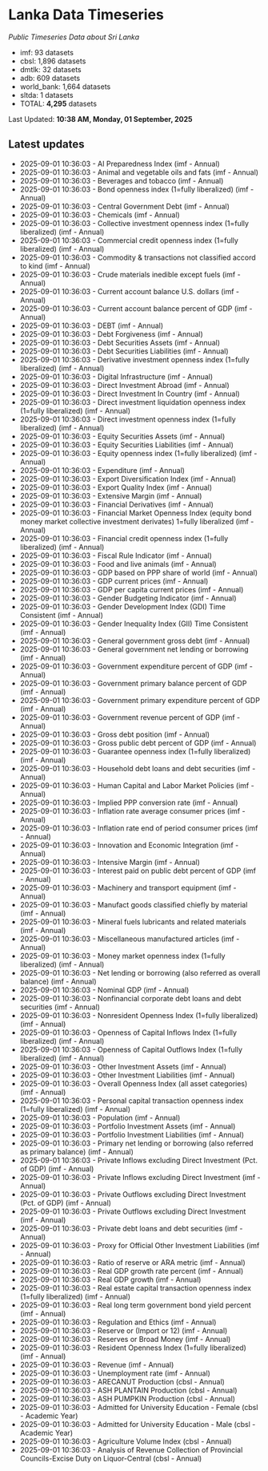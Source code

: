 # Lanka Data Timeseries
*Public Timeseries Data about Sri Lanka*

* imf: 93 datasets
* cbsl: 1,896 datasets
* dmtlk: 32 datasets
* adb: 609 datasets
* world_bank: 1,664 datasets
* sltda: 1 datasets
* TOTAL: **4,295** datasets

Last Updated: **10:38 AM, Monday, 01 September, 2025**

## Latest updates

* 2025-09-01 10:36:03 - AI Preparedness Index (imf - Annual)
* 2025-09-01 10:36:03 - Animal and vegetable oils and fats (imf - Annual)
* 2025-09-01 10:36:03 - Beverages and tobacco (imf - Annual)
* 2025-09-01 10:36:03 - Bond openness index (1=fully liberalized) (imf - Annual)
* 2025-09-01 10:36:03 - Central Government Debt (imf - Annual)
* 2025-09-01 10:36:03 - Chemicals (imf - Annual)
* 2025-09-01 10:36:03 - Collective investment openness index (1=fully liberalized) (imf - Annual)
* 2025-09-01 10:36:03 - Commercial credit openness index (1=fully liberalized) (imf - Annual)
* 2025-09-01 10:36:03 - Commodity & transactions not classified accord to kind (imf - Annual)
* 2025-09-01 10:36:03 - Crude materials inedible except fuels (imf - Annual)
* 2025-09-01 10:36:03 - Current account balance U.S. dollars (imf - Annual)
* 2025-09-01 10:36:03 - Current account balance percent of GDP (imf - Annual)
* 2025-09-01 10:36:03 - DEBT (imf - Annual)
* 2025-09-01 10:36:03 - Debt Forgiveness (imf - Annual)
* 2025-09-01 10:36:03 - Debt Securities Assets (imf - Annual)
* 2025-09-01 10:36:03 - Debt Securities Liabilities (imf - Annual)
* 2025-09-01 10:36:03 - Derivative investment openness index (1=fully liberalized) (imf - Annual)
* 2025-09-01 10:36:03 - Digital Infrastructure (imf - Annual)
* 2025-09-01 10:36:03 - Direct Investment Abroad (imf - Annual)
* 2025-09-01 10:36:03 - Direct Investment In Country (imf - Annual)
* 2025-09-01 10:36:03 - Direct investment liquidation openness index (1=fully liberalized) (imf - Annual)
* 2025-09-01 10:36:03 - Direct investment openness index (1=fully liberalized) (imf - Annual)
* 2025-09-01 10:36:03 - Equity Securities Assets (imf - Annual)
* 2025-09-01 10:36:03 - Equity Securities Liabilities (imf - Annual)
* 2025-09-01 10:36:03 - Equity openness index (1=fully liberalized) (imf - Annual)
* 2025-09-01 10:36:03 - Expenditure (imf - Annual)
* 2025-09-01 10:36:03 - Export Diversification Index (imf - Annual)
* 2025-09-01 10:36:03 - Export Quality Index (imf - Annual)
* 2025-09-01 10:36:03 - Extensive Margin (imf - Annual)
* 2025-09-01 10:36:03 - Financial Derivatives (imf - Annual)
* 2025-09-01 10:36:03 - Financial Market Openness Index (equity bond money market collective investment derivates) 1=fully liberalized (imf - Annual)
* 2025-09-01 10:36:03 - Financial credit openness index (1=fully liberalized) (imf - Annual)
* 2025-09-01 10:36:03 - Fiscal Rule Indicator (imf - Annual)
* 2025-09-01 10:36:03 - Food and live animals (imf - Annual)
* 2025-09-01 10:36:03 - GDP based on PPP share of world (imf - Annual)
* 2025-09-01 10:36:03 - GDP current prices (imf - Annual)
* 2025-09-01 10:36:03 - GDP per capita current prices (imf - Annual)
* 2025-09-01 10:36:03 - Gender Budgeting Indicator (imf - Annual)
* 2025-09-01 10:36:03 - Gender Development Index (GDI) Time Consistent (imf - Annual)
* 2025-09-01 10:36:03 - Gender Inequality Index (GII) Time Consistent (imf - Annual)
* 2025-09-01 10:36:03 - General government gross debt (imf - Annual)
* 2025-09-01 10:36:03 - General government net lending or borrowing (imf - Annual)
* 2025-09-01 10:36:03 - Government expenditure percent of GDP (imf - Annual)
* 2025-09-01 10:36:03 - Government primary balance percent of GDP (imf - Annual)
* 2025-09-01 10:36:03 - Government primary expenditure percent of GDP (imf - Annual)
* 2025-09-01 10:36:03 - Government revenue percent of GDP (imf - Annual)
* 2025-09-01 10:36:03 - Gross debt position (imf - Annual)
* 2025-09-01 10:36:03 - Gross public debt percent of GDP (imf - Annual)
* 2025-09-01 10:36:03 - Guarantee openness index (1=fully liberalized) (imf - Annual)
* 2025-09-01 10:36:03 - Household debt loans and debt securities (imf - Annual)
* 2025-09-01 10:36:03 - Human Capital and Labor Market Policies (imf - Annual)
* 2025-09-01 10:36:03 - Implied PPP conversion rate (imf - Annual)
* 2025-09-01 10:36:03 - Inflation rate average consumer prices (imf - Annual)
* 2025-09-01 10:36:03 - Inflation rate end of period consumer prices (imf - Annual)
* 2025-09-01 10:36:03 - Innovation and Economic Integration (imf - Annual)
* 2025-09-01 10:36:03 - Intensive Margin (imf - Annual)
* 2025-09-01 10:36:03 - Interest paid on public debt percent of GDP (imf - Annual)
* 2025-09-01 10:36:03 - Machinery and transport equipment (imf - Annual)
* 2025-09-01 10:36:03 - Manufact goods classified chiefly by material (imf - Annual)
* 2025-09-01 10:36:03 - Mineral fuels lubricants and related materials (imf - Annual)
* 2025-09-01 10:36:03 - Miscellaneous manufactured articles (imf - Annual)
* 2025-09-01 10:36:03 - Money market openness index (1=fully liberalized) (imf - Annual)
* 2025-09-01 10:36:03 - Net lending or borrowing (also referred as overall balance) (imf - Annual)
* 2025-09-01 10:36:03 - Nominal GDP (imf - Annual)
* 2025-09-01 10:36:03 - Nonfinancial corporate debt loans and debt securities (imf - Annual)
* 2025-09-01 10:36:03 - Nonresident Openness Index (1=fully liberalized) (imf - Annual)
* 2025-09-01 10:36:03 - Openness of Capital Inflows Index (1=fully liberalized) (imf - Annual)
* 2025-09-01 10:36:03 - Openness of Capital Outflows Index (1=fully liberalized) (imf - Annual)
* 2025-09-01 10:36:03 - Other Investment Assets (imf - Annual)
* 2025-09-01 10:36:03 - Other Investment Liabilities (imf - Annual)
* 2025-09-01 10:36:03 - Overall Openness Index (all asset categories) (imf - Annual)
* 2025-09-01 10:36:03 - Personal capital transaction openness index (1=fully liberalized) (imf - Annual)
* 2025-09-01 10:36:03 - Population (imf - Annual)
* 2025-09-01 10:36:03 - Portfolio Investment Assets (imf - Annual)
* 2025-09-01 10:36:03 - Portfolio Investment Liabilities (imf - Annual)
* 2025-09-01 10:36:03 - Primary net lending or borrowing (also referred as primary balance) (imf - Annual)
* 2025-09-01 10:36:03 - Private Inflows excluding Direct Investment (Pct. of GDP) (imf - Annual)
* 2025-09-01 10:36:03 - Private Inflows excluding Direct Investment (imf - Annual)
* 2025-09-01 10:36:03 - Private Outflows excluding Direct Investment (Pct. of GDP) (imf - Annual)
* 2025-09-01 10:36:03 - Private Outflows excluding Direct Investment (imf - Annual)
* 2025-09-01 10:36:03 - Private debt loans and debt securities (imf - Annual)
* 2025-09-01 10:36:03 - Proxy for Official Other Investment Liabilities (imf - Annual)
* 2025-09-01 10:36:03 - Ratio of reserve or ARA metric (imf - Annual)
* 2025-09-01 10:36:03 - Real GDP growth rate percent (imf - Annual)
* 2025-09-01 10:36:03 - Real GDP growth (imf - Annual)
* 2025-09-01 10:36:03 - Real estate capital transaction openness index (1=fully liberalized) (imf - Annual)
* 2025-09-01 10:36:03 - Real long term government bond yield percent (imf - Annual)
* 2025-09-01 10:36:03 - Regulation and Ethics (imf - Annual)
* 2025-09-01 10:36:03 - Reserve or (Import or 12) (imf - Annual)
* 2025-09-01 10:36:03 - Reserves or Broad Money (imf - Annual)
* 2025-09-01 10:36:03 - Resident Openness Index (1=fully liberalized) (imf - Annual)
* 2025-09-01 10:36:03 - Revenue (imf - Annual)
* 2025-09-01 10:36:03 - Unemployment rate (imf - Annual)
* 2025-09-01 10:36:03 - ARECANUT Production (cbsl - Annual)
* 2025-09-01 10:36:03 - ASH PLANTAIN Production (cbsl - Annual)
* 2025-09-01 10:36:03 - ASH PUMPKIN Production (cbsl - Annual)
* 2025-09-01 10:36:03 - Admitted for University Education - Female (cbsl - Academic Year)
* 2025-09-01 10:36:03 - Admitted for University Education - Male (cbsl - Academic Year)
* 2025-09-01 10:36:03 - Agriculture Volume Index (cbsl - Annual)
* 2025-09-01 10:36:03 - Analysis of Revenue Collection of Provincial Councils-Excise Duty on Liquor-Central (cbsl - Annual)